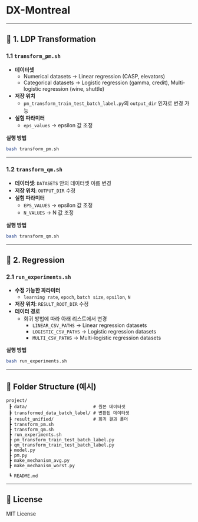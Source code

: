 # DX-Montreal

---

## 🔹 1. LDP Transformation

### 1.1 `transform_pm.sh`
- **데이터셋**
  - Numerical datasets → Linear regression (CASP, elevators)
  - Categorical datasets → Logistic regression (gamma, credit), Multi-logistic regression (wine, shuttle)
- **저장 위치**
  - `pm_transform_train_test_batch_label.py`의 `output_dir` 인자로 변경 가능
- **실험 파라미터**
  - `eps_values` → epsilon 값 조정

**실행 방법**
```bash
bash transform_pm.sh
```

---

### 1.2 `transform_qm.sh`
- **데이터셋**: `DATASETS` 안의 데이터셋 이름 변경
- **저장 위치**: `OUTPUT_DIR` 수정
- **실험 파라미터**
  - `EPS_VALUES` → epsilon 값 조정
  - `N_VALUES` → N 값 조정

**실행 방법**
```bash
bash transform_qm.sh
```

---

## 🔹 2. Regression

### 2.1 `run_experiments.sh`
- **수정 가능한 파라미터**
  - `learning rate`, `epoch`, `batch size`, `epsilon`, `N`
- **저장 위치**: `RESULT_ROOT_DIR` 수정
- **데이터 경로**
  - 회귀 방법에 따라 아래 리스트에서 변경
    - `LINEAR_CSV_PATHS` → Linear regression datasets
    - `LOGISTIC_CSV_PATHS` → Logistic regression datasets
    - `MULTI_CSV_PATHS` → Multi-logistic regression datasets

**실행 방법**
```bash
bash run_experiments.sh
```

---

## 📂 Folder Structure (예시)
```
project/
 ┣ data/                         # 원본 데이터셋
 ┣ transformed_data_batch_label/ # 변환된 데이터셋
 ┣ result_unified/               # 회귀 결과 폴더
 ┣ transform_pm.sh
 ┣ transform_qm.sh
 ┣ run_experiments.sh
 ┣ pm_transform_train_test_batch_label.py
 ┣ qm_transform_train_test_batch_label.py
 ┣ model.py
 ┣ pm.py
 ┣ make_mechanism_avg.py
 ┣ make_mechanism_worst.py

 ┗ README.md
```

---

## 📜 License
MIT License
